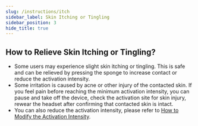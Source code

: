 ```yaml
---
slug: /instructions/itch
sidebar_label: Skin Itching or Tingling
sidebar_position: 3
hide_title: true
---
```


## How to Relieve Skin Itching or Tingling?
* Some users may experience slight skin itching or tingling. This is safe and can be relieved by pressing the sponge to increase contact or reduce the activation intensity.
* Some irritation is caused by acne or other injury of the contacted skin. If you feel pain before reaching the minimum activation intensity, you can pause and take off the device, check the activation site for skin injury, rewear the headset after confirming that contacted skin is intact.
* You can also reduce the activation intensity, please refer to [How to Modify the Activation Intensity](/instructions/change-intensity).
<!---
- 一些使用者使用时接触的皮肤可能会出现轻微的痒或刺痛，这是安全的。
- 有一些刺激感是由于接触的皮肤长痘、破损导致的，如果还没达到最小激活强度就感到疼痛，可以将强度减至最低或暂停后取下设备，检查激活处有无损伤，确认皮肤完好后重新佩戴。
- 在皮肤完好的情况下，这样的轻微刺激感很可能和佩戴情况有关，可以通过按压海绵或暂停后移动头戴位置使接触更充分从而缓解刺激感。
- 您也可以通过减小激活强度来缓解，具体请参考[如何修改激活强度](/instructions/change-intensity)。
--->